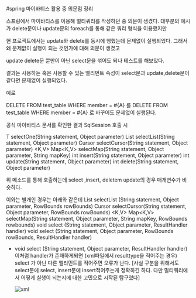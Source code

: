 #spring 마이바티스 활용 중 의문점 정리 

스프링에서 마이바티스를 이용해 멀티쿼리를 작성하던 중 의문이 생겼다. 대부분의 예시가 delete문이나 update문의 foreach를 통해 같은 쿼리 형식을 이용했지만

현 프로젝트에서는 update와 delete를 동시에 행했는데 문제없이 실행되었다. 그래서 왜 문제없이 실행이 되는 것인가에 대해 의문이 생겼고 

update delete문 뿐만이 아닌 select문을 섞어도 되나 테스트를 해보았다. 

결과는 사용하는 혹은 사용할 수 있는 엘리먼트 속성이 select문과 update,delete문이 같다면 문제없이 실행되었다. 

예로 

<delete id="test" >
   		DELETE FROM test_table 
   		WHERE member = #{A}  
 </delete> 를
 
 <update id="test" >
   		DELETE FROM test_table 
   		WHERE member = #{A}  
 </update> 로 바꾸어도 문제없이 실행된다. 
 
 공식 마이바티스 문서를 확인한 결과 
 SqlSession 호출 시 
 
<T> T selectOne(String statement, Object parameter)
<E> List<E> selectList(String statement, Object parameter)
<T> Cursor<T> selectCursor(String statement, Object parameter)
<K,V> Map<K,V> selectMap(String statement, Object parameter, String mapKey)
int insert(String statement, Object parameter)
int update(String statement, Object parameter)
int delete(String statement, Object parameter)

 위 메소드를 통해 호출하는데 select ,insert, deletem update의 경우 매개변수가 비슷하다. 
   
 이와는 별개인 경우는 아래와 같은데 
<E> List<E> selectList (String statement, Object parameter, RowBounds rowBounds)
<T> Cursor<T> selectCursor(String statement, Object parameter, RowBounds rowBounds)
<K,V> Map<K,V> selectMap(String statement, Object parameter, String mapKey, RowBounds rowbounds)
void select (String statement, Object parameter, ResultHandler<T> handler)
void select (String statement, Object parameter, RowBounds rowBounds, ResultHandler<T> handler)
   
- void select (String statement, Object parameter, ResultHandler<T> handler) 이처럼  handler가 존재하게되면 (xml파일에서 resulttype을 적어주는 경우)
   select 가 아닌 다른 엘리먼트를 적어주면 오류가 난다.
   [사실 구분을 위해서도 select문에 select, insert문에 insert적어주는게 정확하긴 하다. 다만 멀티쿼리에서 어떻게 실행이 되는지에 대한 고민으로 시작된 탐구였다] 
   
   ![xml](https://user-images.githubusercontent.com/97571604/176458335-19709356-bd7b-46a4-a923-1c93bf5904b8.png)
